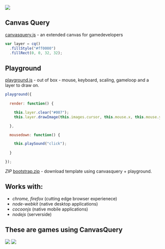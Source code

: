 <p class="center"><img src="http://canvasquery.com/images/scheme-x3.png"></p>

## Canvas Query

<a href="http://canvasquery.com/script/canvasquery.js">canvasquery.js</a> - an extended canvas for gamedevelopers


```javascript
var layer = cq()  
  .fillStyle("#ff0000")
  .fillRect(0, 0, 32, 32);
```

## Playground

<a href="http://canvasquery.com/script/playground.js">playground.js</a> - out of box - mouse, keyboard, scaling, gameloop and a layer to draw on.

```javascript
playground({ 
  
  render: function() {

    this.layer.clear("#007");
    this.layer.drawImage(this.images.cursor, this.mouse.x, this.mouse.y);

  },

  mousedown: function() {

    this.playSound("click");
    
  }

});
```

*ZIP* <a href="http://canvasquery.com/canvasquery-bootstrap.zip">bootstrap.zip</a> - download template using canvasquery + playground.

## Works with:

* *chrome, firefox* (cutting edge browser experienece)
* *node-webkit* (native desktop applications)
* *cocoonjs* (native mobile applications) 
* *nodejs* (serverside)

## These are games using CanvasQuery

<a href="http://qbqbqb.rezoner.net/play/"><img src="http://canvasquery.com/showcase/qbqbqb.png"></a>
<a href="http://www.rockpapershotgun.com/2014/09/04/jameson-the-pilot-elite-space-game/"><img src="http://canvasquery.com/showcase/jameson.png"></a>
